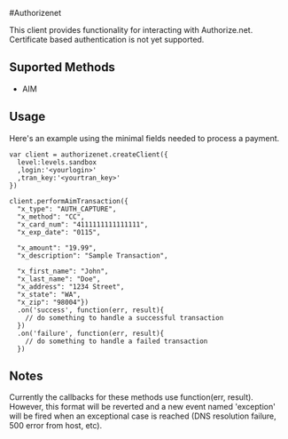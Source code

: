 #Authorizenet

This client provides functionality for interacting with Authorize.net. Certificate based authentication is not yet supported.

## Suported Methods
 * AIM
 
 
## Usage

Here's an example using the minimal fields needed to process a payment.

    var client = authorizenet.createClient({
      level:levels.sandbox
      ,login:'<yourlogin>'
      ,tran_key:'<yourtran_key>'
    })

    client.performAimTransaction({
      "x_type": "AUTH_CAPTURE",
      "x_method": "CC",
      "x_card_num": "4111111111111111",
      "x_exp_date": "0115",
      
      "x_amount": "19.99",
      "x_description": "Sample Transaction",

      "x_first_name": "John",
      "x_last_name": "Doe",
      "x_address": "1234 Street",
      "x_state": "WA",
      "x_zip": "98004"})
      .on('success', function(err, result){
        // do something to handle a successful transaction
      })
      .on('failure', function(err, result){
        // do something to handle a failed transaction
      })
  
## Notes
Currently the callbacks for these methods use function(err, result). However, this format will be reverted and a new event named 'exception' will be fired when an exceptional case is reached (DNS resolution failure, 500 error from host, etc). 
 
 

